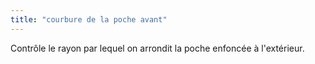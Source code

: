 ```yaml
---
title: "courbure de la poche avant"
---
```


Contrôle le rayon par lequel on arrondit la poche enfoncée à l'extérieur.




